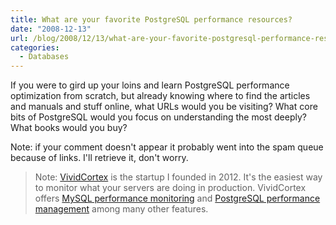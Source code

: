 ```yaml
---
title: What are your favorite PostgreSQL performance resources?
date: "2008-12-13"
url: /blog/2008/12/13/what-are-your-favorite-postgresql-performance-resources/
categories:
  - Databases
---
```

If you were to gird up your loins and learn PostgreSQL performance optimization from scratch, but already knowing where to find the articles and manuals and stuff online, what URLs would you be visiting? What core bits of PostgreSQL would you focus on understanding the most deeply? What books would you buy?

Note: if your comment doesn't appear it probably went into the spam queue because of links. I'll retrieve it, don't worry.

> Note: [VividCortex](https://vividcortex.com/) is the startup I founded in 2012. It's the easiest way to monitor what
> your servers are doing in production. VividCortex offers [MySQL performance
> monitoring](https://vividcortex.com/monitoring/mysql/) and [PostgreSQL
> performance management](https://vividcortex.com/monitoring/postgres/) among many
> other features.




